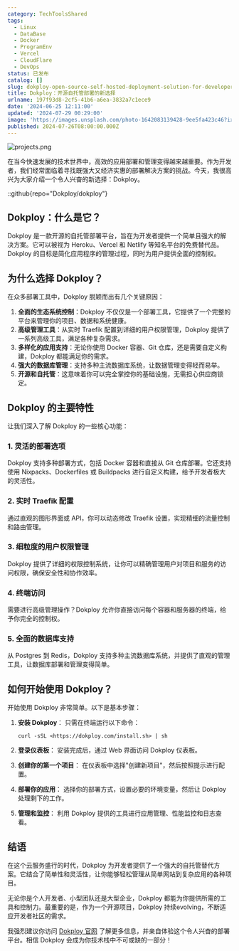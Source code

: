 ```yaml
---
category: TechToolsShared
tags:
  - Linux
  - DataBase
  - Docker
  - ProgramEnv
  - Vercel
  - CloudFlare
  - DevOps
status: 已发布
catalog: []
slug: dokploy-open-source-self-hosted-deployment-solution-for-developers
title: Dokploy：开源自托管部署的新选择
urlname: 197f93d8-2cf5-41b6-a6ea-3832a7c1ece9
date: '2024-06-25 12:11:00'
updated: '2024-07-29 00:29:00'
image: 'https://images.unsplash.com/photo-1642083139428-9ee5fa423c46?ixlib=rb-4.0.3&q=85&fm=jpg&crop=entropy&cs=srgb'
published: 2024-07-26T08:00:00.000Z
---
```


![projects.png](https://prod-files-secure.s3.us-west-2.amazonaws.com/5d24fe63-e567-4804-86f9-9fdc62e13082/adfdc1fe-2109-46ac-9ad4-f50e8631f20c/projects.png?X-Amz-Algorithm=AWS4-HMAC-SHA256&X-Amz-Content-Sha256=UNSIGNED-PAYLOAD&X-Amz-Credential=ASIAZI2LB466UA7YIXVU%2F20250306%2Fus-west-2%2Fs3%2Faws4_request&X-Amz-Date=20250306T053828Z&X-Amz-Expires=3600&X-Amz-Security-Token=IQoJb3JpZ2luX2VjEN3%2F%2F%2F%2F%2F%2F%2F%2F%2F%2FwEaCXVzLXdlc3QtMiJHMEUCIEDQ317poqF%2F9PkjeLu%2B7x7hzxfi6FAy8PtI8x19P7T7AiEAhABS6%2BriZend3WzqCXAr08zZnYmYOSpv4Q4xkZWKxHMq%2FwMIJhAAGgw2Mzc0MjMxODM4MDUiDBYwHvMuzJFEivPAUyrcA58ey7z2TIWQaxpdR%2BOrXTyTU98MY3gCAZsiIHIlA%2FP7Vp4M915yIqUhs8ETgznnrTPm9aEpzAVAgPT%2BauNVXXa7oUKY9kGDH9y%2BVhD6DI7tgUlfwip2mU2vfFnX1kJL7ejIQdWQmh105cc8%2F2gXQbwW4yNUOqcJmmeaa4h5gI9gTTOh5di7Zvjj9YFHkfSGNX2lQmSmqTTDWuWHnO%2B75Q6xmUDiUXAr%2FWRZ0Gxgz5di%2FOmxqI91netMfycxNDw3WzJloGCzP1TUey%2Fk3L%2FwwS8WBKBFUMSu2SOCELNNcapbH9%2B%2FuJbRZIEHNyucHaLulHAAMe431MhshIDyimS42uzaTbENpcEJ9u9E582Oo3aF8DBoquRqy8iG0xwUzvqJshwzGbYxOeEffVOx%2BERS78kzd%2FGOrPJ3AVT3hbLQIbhPaOFzYk%2FZ5jrjqqawFU65ysxY%2Fqt%2FxajVP1x7XK0Jdcvxwogdp0sNkB5F2880U2IdrZcXk43q8h3VJDx4bm7mWBhY%2FMZ5Ekzr7nLfXfC5FHrxitXecVxk6tMIXiDpcA7k48dNI%2BXUTb1jfhV18jz9e9faSA8FFCSHtq%2B2yLNRCitCtpxi%2B8VoC4wPP1w1fmQTZJdJvrIAG6wz1XRYMKfXpL4GOqUBm%2BhKTlHZHEy7b%2F3qjXavrlzushhA4REPJ%2FbdNECcjKSiy%2B2ygMAmOZacOEVJt25haI%2B1r3iAbOPsVW%2BdwYJadqhbB637bsFQD6BROcsvgBYf%2BCZpm05MM9T%2BDtuKFPflrUntdGRnJodnEZmHpggYgDd0qTclIUJJ78ULeNvJsJ%2BG3PSJMEmonZmZOjjW7d1LK9ugVeH1vrE4JQXSzISAB7iCHny%2B&X-Amz-Signature=4adfd3a500edf528038d57ef50b4c0c0177d9b01a5dcedfb7fedfb2e5d550ae5&X-Amz-SignedHeaders=host&x-id=GetObject)


在当今快速发展的技术世界中，高效的应用部署和管理变得越来越重要。作为开发者，我们经常面临着寻找既强大又经济实惠的部署解决方案的挑战。今天，我很高兴为大家介绍一个令人兴奋的新选择：Dokploy。


::github{repo="Dokploy/dokploy"}


## Dokploy：什么是它？


Dokploy 是一款开源的自托管部署平台，旨在为开发者提供一个简单且强大的解决方案。它可以被视为 Heroku、Vercel 和 Netlify 等知名平台的免费替代品。Dokploy 的目标是简化应用程序的管理过程，同时为用户提供全面的控制权。


## 为什么选择 Dokploy？


在众多部署工具中，Dokploy 脱颖而出有几个关键原因：

1. **全面的生态系统控制**：Dokploy 不仅仅是一个部署工具，它提供了一个完整的平台来管理你的项目、数据和系统健康。
2. **高级管理工具**：从实时 Traefik 配置到详细的用户权限管理，Dokploy 提供了一系列高级工具，满足各种复杂需求。
3. **多样化的应用支持**：无论你使用 Docker 容器、Git 仓库，还是需要自定义构建，Dokploy 都能满足你的需求。
4. **强大的数据库管理**：支持多种主流数据库系统，让数据管理变得轻而易举。
5. **开源和自托管**：这意味着你可以完全掌控你的基础设施，无需担心供应商锁定。

## Dokploy 的主要特性


让我们深入了解 Dokploy 的一些核心功能：


### 1. 灵活的部署选项


Dokploy 支持多种部署方式，包括 Docker 容器和直接从 Git 仓库部署。它还支持使用 Nixpacks、Dockerfiles 或 Buildpacks 进行自定义构建，给予开发者极大的灵活性。


### 2. 实时 Traefik 配置


通过直观的图形界面或 API，你可以动态修改 Traefik 设置，实现精细的流量控制和路由管理。


### 3. 细粒度的用户权限管理


Dokploy 提供了详细的权限控制系统，让你可以精确管理用户对项目和服务的访问权限，确保安全性和协作效率。


### 4. 终端访问


需要进行高级管理操作？Dokploy 允许你直接访问每个容器和服务器的终端，给予你完全的控制权。


### 5. 全面的数据库支持


从 Postgres 到 Redis，Dokploy 支持多种主流数据库系统，并提供了直观的管理工具，让数据库部署和管理变得简单。


## 如何开始使用 Dokploy？


开始使用 Dokploy 非常简单。以下是基本步骤：

1. **安装 Dokploy**：
只需在终端运行以下命令：

	```plain text
	curl -sSL <https://dokploy.com/install.sh> | sh
	```

2. **登录仪表板**：
安装完成后，通过 Web 界面访问 Dokploy 仪表板。
3. **创建你的第一个项目**：
在仪表板中选择"创建新项目"，然后按照提示进行配置。
4. **部署你的应用**：
选择你的部署方式，设置必要的环境变量，然后让 Dokploy 处理剩下的工作。
5. **管理和监控**：
利用 Dokploy 提供的工具进行应用管理、性能监控和日志查看。

## 结语


在这个云服务盛行的时代，Dokploy 为开发者提供了一个强大的自托管替代方案。它结合了简单性和灵活性，让你能够轻松管理从简单网站到复杂应用的各种项目。


无论你是个人开发者、小型团队还是大型企业，Dokploy 都能为你提供所需的工具和控制力。最重要的是，作为一个开源项目，Dokploy 持续evolving，不断适应开发者社区的需求。


我强烈建议你访问 [Dokploy 官网](https://dokploy.com/) 了解更多信息，并亲自体验这个令人兴奋的部署平台。相信 Dokploy 会成为你技术栈中不可或缺的一部分！

